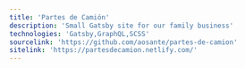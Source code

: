 ```yaml
---
title: 'Partes de Camión'
description: 'Small Gatsby site for our family business'
technologies: 'Gatsby,GraphQL,SCSS'
sourcelink: 'https://github.com/aosante/partes-de-camion'
sitelink: 'https://partesdecamion.netlify.com/'
---
```

